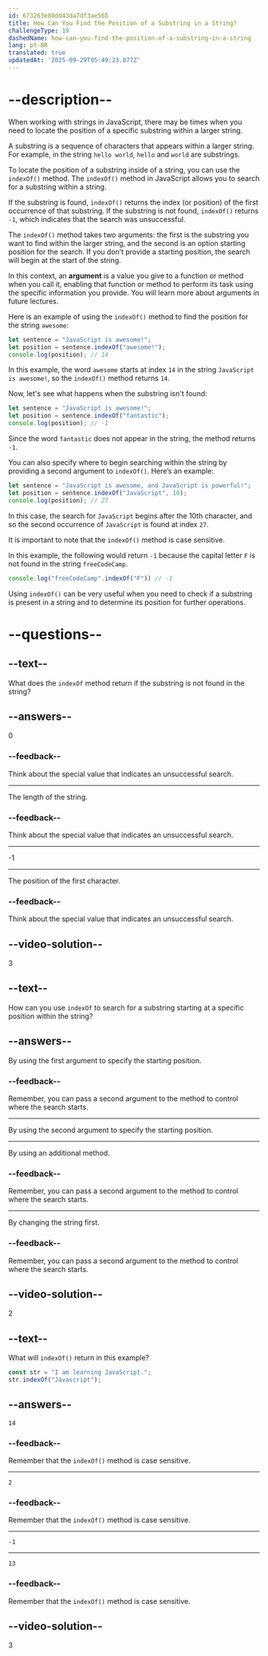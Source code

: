```yaml
---
id: 673263e80dd43da7df3ae565
title: How Can You Find the Position of a Substring in a String?
challengeType: 19
dashedName: how-can-you-find-the-position-of-a-substring-in-a-string
lang: pt-BR
translated: true
updatedAt: '2025-09-29T05:49:23.877Z'
---
```


# --description--

When working with strings in JavaScript, there may be times when you need to locate the position of a specific substring within a larger string.

A substring is a sequence of characters that appears within a larger string. For example, in the string `hello world`, `hello` and `world` are substrings.

To locate the position of a substring inside of a string, you can use the `indexOf()` method.
The `indexOf()` method in JavaScript allows you to search for a substring within a string.

If the substring is found, `indexOf()` returns the index (or position) of the first occurrence of that substring. If the substring is not found, `indexOf()` returns `-1`, which indicates that the search was unsuccessful.

The `indexOf()` method takes two arguments: the first is the substring you want to find within the larger string, and the second is an option starting position for the search. If you don’t provide a starting position, the search will begin at the start of the string.

In this context, an **argument** is a value you give to a function or method when you call it, enabling that function or method to perform its task using the specific information you provide. You will learn more about arguments in future lectures.

Here is an example of using the `indexOf()` method to find the position for the string `awesome`:

```js
let sentence = "JavaScript is awesome!";
let position = sentence.indexOf("awesome!");
console.log(position); // 14
```

In this example, the word `awesome` starts at index `14` in the string `JavaScript is awesome!`, so the `indexOf()` method returns `14`.

Now, let's see what happens when the substring isn't found:

```js
let sentence = "JavaScript is awesome!";
let position = sentence.indexOf("fantastic");
console.log(position); // -1
```

Since the word `fantastic` does not appear in the string, the method returns `-1`.

You can also specify where to begin searching within the string by providing a second argument to `indexOf()`. Here’s an example:

```js
let sentence = "JavaScript is awesome, and JavaScript is powerful!";
let position = sentence.indexOf("JavaScript", 10);
console.log(position); // 27
```

In this case, the search for `JavaScript` begins after the 10th character, and so the second occurrence of `JavaScript` is found at index `27`.

It is important to note that the `indexOf()` method is case sensitive.

In this example, the following would return `-1` because the capital letter `F` is not found in the string `freeCodeCamp`.

```js
console.log("freeCodeCamp".indexOf("F")) // -1
```

Using `indexOf()` can be very useful when you need to check if a substring is present in a string and to determine its position for further operations.

# --questions--

## --text--

What does the `indexOf` method return if the substring is not found in the string?

## --answers--

0

### --feedback--

Think about the special value that indicates an unsuccessful search.

---

The length of the string.

### --feedback--

Think about the special value that indicates an unsuccessful search.

---

-1

---

The position of the first character.

### --feedback--

Think about the special value that indicates an unsuccessful search.

## --video-solution--

3

## --text--

How can you use `indexOf` to search for a substring starting at a specific position within the string?

## --answers--

By using the first argument to specify the starting position.

### --feedback--

Remember, you can pass a second argument to the method to control where the search starts.

---

By using the second argument to specify the starting position.

---

By using an additional method.

### --feedback--

Remember, you can pass a second argument to the method to control where the search starts.

---

By changing the string first.

### --feedback--

Remember, you can pass a second argument to the method to control where the search starts.

## --video-solution--

2

## --text--

What will `indexOf()` return in this example?

```js
const str = "I am learning JavaScript.";
str.indexOf("Javascript");
```

## --answers--

`14`

### --feedback--

Remember that the `indexOf()` method is case sensitive.

---

`2`

### --feedback--

Remember that the `indexOf()` method is case sensitive.

---

`-1`

---

`13`

### --feedback--

Remember that the `indexOf()` method is case sensitive.

## --video-solution--

3
